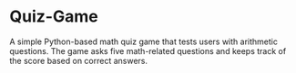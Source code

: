 # Quiz-Game
A simple Python-based math quiz game that tests users with arithmetic questions. The game asks five math-related questions and keeps track of the score based on correct answers.
